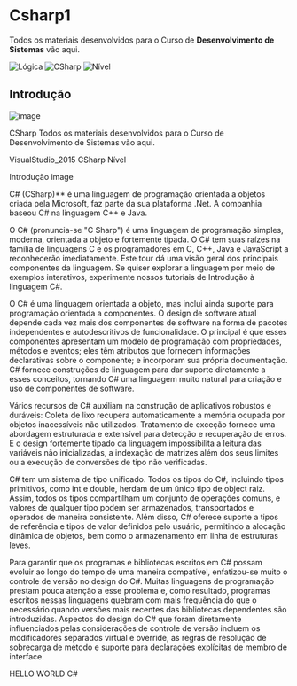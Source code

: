 # Csharp1

Todos os materiais desenvolvidos para o Curso de **Desenvolvimento de Sistemas** vão aqui.

![Lógica](https://img.shields.io/badge/VisualStudio%20-2015-green)
![CSharp](https://img.shields.io/badge/C-%23-blue)
![Nível](https://img.shields.io/badge/N%C3%ADvel-B%C3%A1sico-green)

## Introdução

![image](https://i.udemycdn.com/course/750x422/1581488_e3e1_2.jpg)

CSharp
Todos os materiais desenvolvidos para o Curso de Desenvolvimento de Sistemas vão aqui.

VisualStudio_2015 CSharp Nível

Introdução
image

C# (CSharp)** é uma linguagem de programação orientada a objetos criada pela Microsoft, faz parte da sua plataforma .Net. A companhia baseou C# na linguagem C++ e Java.

O C# (pronuncia-se "C Sharp") é uma linguagem de programação simples, moderna, orientada a objeto e fortemente tipada. O C# tem suas raízes na família de linguagens C e os programadores em C, C++, Java e JavaScript a reconhecerão imediatamente. Este tour dá uma visão geral dos principais componentes da linguagem. Se quiser explorar a linguagem por meio de exemplos interativos, experimente nossos tutoriais de Introdução à linguagem C#.

O C# é uma linguagem orientada a objeto, mas inclui ainda suporte para programação orientada a componentes. O design de software atual depende cada vez mais dos componentes de software na forma de pacotes independentes e autodescritivos de funcionalidade. O principal é que esses componentes apresentam um modelo de programação com propriedades, métodos e eventos; eles têm atributos que fornecem informações declarativas sobre o componente; e incorporam sua própria documentação. C# fornece construções de linguagem para dar suporte diretamente a esses conceitos, tornando C# uma linguagem muito natural para criação e uso de componentes de software.

Vários recursos de C# auxiliam na construção de aplicativos robustos e duráveis: Coleta de lixo recupera automaticamente a memória ocupada por objetos inacessíveis não utilizados. Tratamento de exceção fornece uma abordagem estruturada e extensível para detecção e recuperação de erros. E o design fortemente tipado da linguagem impossibilita a leitura das variáveis não inicializadas, a indexação de matrizes além dos seus limites ou a execução de conversões de tipo não verificadas.

C# tem um sistema de tipo unificado. Todos os tipos do C#, incluindo tipos primitivos, como int e double, herdam de um único tipo de object raiz. Assim, todos os tipos compartilham um conjunto de operações comuns, e valores de qualquer tipo podem ser armazenados, transportados e operados de maneira consistente. Além disso, C# oferece suporte a tipos de referência e tipos de valor definidos pelo usuário, permitindo a alocação dinâmica de objetos, bem como o armazenamento em linha de estruturas leves.

Para garantir que os programas e bibliotecas escritos em C# possam evoluir ao longo do tempo de uma maneira compatível, enfatizou-se muito o controle de versão no design do C#. Muitas linguagens de programação prestam pouca atenção a esse problema e, como resultado, programas escritos nessas linguagens quebram com mais frequência do que o necessário quando versões mais recentes das bibliotecas dependentes são introduzidas. Aspectos do design do C# que foram diretamente influenciados pelas considerações de controle de versão incluem os modificadores separados virtual e override, as regras de resolução de sobrecarga de método e suporte para declarações explícitas de membro de interface.

HELLO WORLD C#
